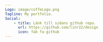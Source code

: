 ```yaml
---
Logo: image/coffeLogo.png
Tagline: My portfolio.
Social:
    - title: Länk till sidans github repo.
      url: https://github.com/linr22/design
      icon: fab fa-github
---
```


